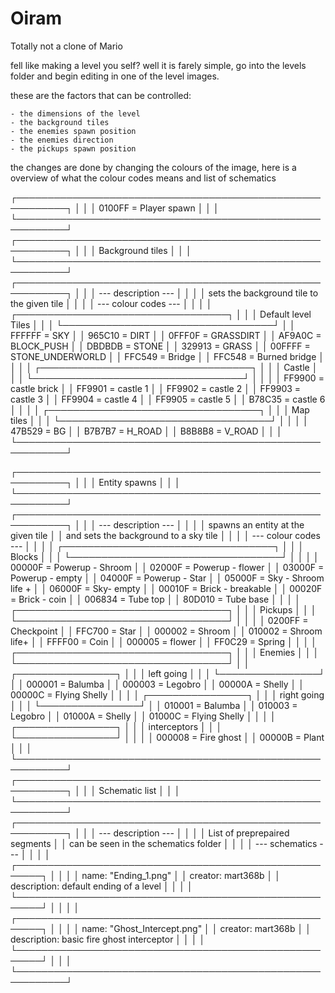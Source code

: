 ﻿# Oiram
Totally not a clone of Mario

fell like making a level you self?
well it is farely simple, go into the levels folder and begin editing in one of the level images.

these are the factors that can be controlled:

    - the dimensions of the level
    - the background tiles
    - the enemies spawn position
    - the enemies direction
    - the pickups spawn position

the changes are done by changing the colours of the image, here is a overview of what the colour codes means and list of schematics

┌──────────────────────────────────────────────────────────┐
│                                                          │
│                  0100FF = Player spawn                   │
│                                                          │
└──────────────────────────────────────────────────────────┘
┌──────────────────────────────────────────────────────────┐
│                                                          │
│                    Background tiles                      │
│                                                          │
└──────────────────────────────────────────────────────────┘
┌──────────────────────────────────────────────────────────┐
│                                                          │
│                   --- description ---                    │
│                                                          │
│        sets the background tile to the given tile        │
│                                                          │
│                  --- colour codes ---                    │
│                                                          │
│           ┌──────────────────────────────────┐           │
│           │       Default level Tiles        │           │
│           └──────────────────────────────────┘           │
│                    FFFFFF = SKY                          │
│                    965C10 = DIRT                         │
│                    0FFF0F = GRASSDIRT                    │
│                    AF9A0C = BLOCK_PUSH                   │
│                    DBDBDB = STONE                        │
│                    329913 = GRASS                        │
│                    00FFFF = STONE_UNDERWORLD             │
│                    FFC549 = Bridge                       │
│                    FFC548 = Burned bridge                │
│                                                          │
│           ┌──────────────────────────────────┐           │
│           │             Castle               │           │
│           └──────────────────────────────────┘           │
│                                                          │
│                    FF9900 = castle brick                 │
│                    FF9901 = castle 1                     │
│                    FF9902 = castle 2                     │
│                    FF9903 = castle 3                     │
│                    FF9904 = castle 4                     │
│                    FF9905 = castle 5                     │
│                    B78C35 = castle 6                     │
│                                                          │
│           ┌──────────────────────────────────┐           │
│           │            Map tiles             │           │
│           └──────────────────────────────────┘           │
│                                                          │
│                    47B529 = BG                           │
│                    B7B7B7 = H_ROAD                       │
│                    B8B8B8 = V_ROAD                       │
│                                                          │
└──────────────────────────────────────────────────────────┘

┌──────────────────────────────────────────────────────────┐
│                                                          │
│                     Entity spawns                        │
│                                                          │
└──────────────────────────────────────────────────────────┘
┌──────────────────────────────────────────────────────────┐
│                                                          │
│                   --- description ---                    │
│                                                          │
│           spawns an entity at the given tile             │
│          and sets the background to a sky tile           │
│                                                          │
│                  --- colour codes ---                    │
│                                                          │
│           ┌──────────────────────────────────┐           │
│           │             Blocks               │           │
│           └──────────────────────────────────┘           │
│                                                          │
│                    00000F = Powerup - Shroom             │
│                    02000F = Powerup - flower             │
│                    03000F = Powerup - empty              │
│                    04000F = Powerup - Star               │
│                    05000F = Sky - Shroom life +          │
│                    06000F = Sky- empty                   │
│                    00010F = Brick - breakable            │
│                    00020F = Brick - coin                 │
│                    006834 = Tube top                     │
│                    80D010 = Tube base                    │
│                                                          │
│           ┌──────────────────────────────────┐           │
│           │             Pickups              │           │
│           └──────────────────────────────────┘           │
│                                                          │
│                    0200FF = Checkpoint                   │
│                    FFC700 = Star                         │
│                    000002 = Shroom                       │
│                    010002 = Shroom life+                 │
│                    FFFF00 = Coin                         │
│                    000005 = flower                       │
│                    FF0C29 = Spring                       │
│                                                          │
│           ┌──────────────────────────────────┐           │
│           │             Enemies              │           │
│           └──────────────────────────────────┘           │
│                   ┌────────────────┐                     │
│                   │   left going   │                     │
│                   └────────────────┘                     │
│                    000001 = Balumba                      │
│                    000003 = Legobro                      │
│                    00000A = Shelly                       │
│                    00000C = Flying Shelly                │
│                                                          │
│                   ┌────────────────┐                     │
│                   │  right going   │                     │
│                   └────────────────┘                     │
│                    010001 = Balumba                      │
│                    010003 = Legobro                      │
│                    01000A = Shelly                       │
│                    01000C = Flying Shelly                │
│                                                          │
│                   ┌────────────────┐                     │
│                   │  interceptors  │                     │
│                   └────────────────┘                     │
│                                                          │
│                    000008 = Fire ghost                   │
│                    00000B = Plant                        │
│                                                          │
└──────────────────────────────────────────────────────────┘
┌──────────────────────────────────────────────────────────┐
│                                                          │
│                     Schematic list                       │
│                                                          │
└──────────────────────────────────────────────────────────┘
┌──────────────────────────────────────────────────────────┐
│                                                          │
│                   --- description ---                    │
│                                                          │
│              List of preprepaired segments               │
│           can be seen in the schematics folder           │
│                                                          │
│                   --- schematics ---                     │
│                                                          │
│ ┌──────────────────────────────────────────────────────┐ │
│                                                          │
│        name: "Ending_1.png"                              │
│        creator: mart368b                                 │
│        description: default ending of a level            │
│                                                          │
│ └──────────────────────────────────────────────────────┘ │
│                                                          │
│ ┌──────────────────────────────────────────────────────┐ │
│                                                          │
│        name: "Ghost_Intercept.png"                       │
│        creator: mart368b                                 │
│        description: basic fire ghost interceptor         │
│                                                          │
│ └──────────────────────────────────────────────────────┘ │
│                                                          │
└──────────────────────────────────────────────────────────┘

